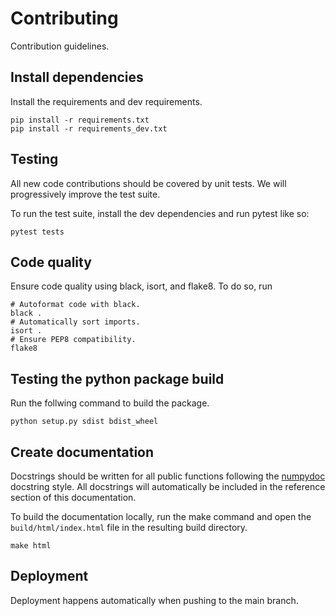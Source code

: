 # Contributing
Contribution guidelines.

## Install dependencies
Install the requirements and dev requirements.

```
pip install -r requirements.txt
pip install -r requirements_dev.txt
```

## Testing
All new code contributions should be covered by unit tests. We will
progressively improve the test suite.

To run the test suite, install the dev dependencies and run pytest like so:
```shell
pytest tests
```

## Code quality
Ensure code quality using black, isort, and flake8. To do so, run

```shell
# Autoformat code with black.
black .
# Automatically sort imports.
isort .
# Ensure PEP8 compatibility.
flake8
```

## Testing the python package build
Run the follwing command to build the package.
```shell
python setup.py sdist bdist_wheel
```

## Create documentation
Docstrings should be written for all public functions following the
[numpydoc](https://numpydoc.readthedocs.io/en/latest/format.html) docstring
style. All docstrings will automatically be included in the reference section of
this documentation.

To build the documentation locally, run the make command and open the
`build/html/index.html` file in the resulting build directory.
```shell
make html
```

## Deployment
Deployment happens automatically when pushing to the main branch.
